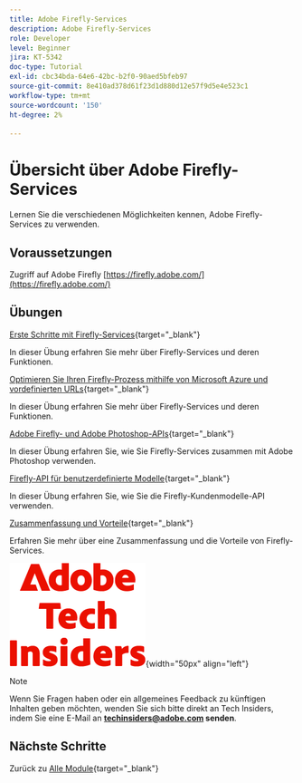 ```yaml
---
title: Adobe Firefly-Services
description: Adobe Firefly-Services
role: Developer
level: Beginner
jira: KT-5342
doc-type: Tutorial
exl-id: cbc34bda-64e6-42bc-b2f0-90aed5bfeb97
source-git-commit: 8e410ad378d61f23d1d880d12e57f9d5e4e523c1
workflow-type: tm+mt
source-wordcount: '150'
ht-degree: 2%

---
```


# Übersicht über Adobe Firefly-Services

Lernen Sie die verschiedenen Möglichkeiten kennen, Adobe Firefly-Services zu verwenden.

## Voraussetzungen

Zugriff auf Adobe Firefly [https://firefly.adobe.com/](https://firefly.adobe.com/)

## Übungen

[Erste Schritte mit Firefly-Services](./ex1.md){target="_blank"}

In dieser Übung erfahren Sie mehr über Firefly-Services und deren Funktionen.

[Optimieren Sie Ihren Firefly-Prozess mithilfe von Microsoft Azure und vordefinierten URLs](./ex2.md){target="_blank"}

In dieser Übung erfahren Sie mehr über Firefly-Services und deren Funktionen.

[Adobe Firefly- und Adobe Photoshop-APIs](./ex3.md){target="_blank"}

In dieser Übung erfahren Sie, wie Sie Firefly-Services zusammen mit Adobe Photoshop verwenden.

[Firefly-API für benutzerdefinierte Modelle](./ex4.md){target="_blank"}

In dieser Übung erfahren Sie, wie Sie die Firefly-Kundenmodelle-API verwenden.

[Zusammenfassung und Vorteile](./summary.md){target="_blank"}

Erfahren Sie mehr über eine Zusammenfassung und die Vorteile von Firefly-Services.

![Tech Insiders](./../../../assets/images/techinsiders.png){width="50px" align="left"}

>[!NOTE]
>
>Wenn Sie Fragen haben oder ein allgemeines Feedback zu künftigen Inhalten geben möchten, wenden Sie sich bitte direkt an Tech Insiders, indem Sie eine E-Mail an **techinsiders@adobe.com senden**.

## Nächste Schritte

Zurück zu [Alle Module](../../../overview.md){target="_blank"}
